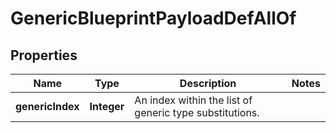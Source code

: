 

# GenericBlueprintPayloadDefAllOf


## Properties

| Name | Type | Description | Notes |
|------------ | ------------- | ------------- | -------------|
|**genericIndex** | **Integer** | An index within the list of generic type substitutions. |  |



